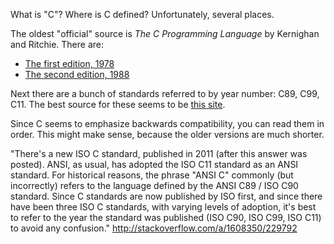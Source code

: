 What is "C"? Where is C defined? Unfortunately, several places.

The oldest "official" source is _The C Programming Language_ by Kernighan and Ritchie. There are:

* [The first edition, 1978](https://ia801303.us.archive.org/1/items/TheCProgrammingLanguageFirstEdition/The%20C%20Programming%20Language%20First%20Edition%20[UA-07].pdf)
* [The second edition, 1988](https://hassanolity.files.wordpress.com/2013/11/the_c_programming_language_2.pdf)

Next there are a bunch of standards referred to by year number: C89, C99, C11. The best source for these seems to be [this site](http://port70.net/~nsz/c/).

Since C seems to emphasize backwards compatibility, you can read them in order. This might make sense, because the older versions are much shorter.

"There's a new ISO C standard, published in 2011 (after this answer was posted). ANSI, as usual, has adopted the ISO C11 standard as an ANSI standard. For historical reasons, the phrase "ANSI C" commonly (but incorrectly) refers to the language defined by the ANSI C89 / ISO C90 standard. Since C standards are now published by ISO first, and since there have been three ISO C standards, with varying levels of adoption, it's best to refer to the year the standard was published (ISO C90, ISO C99, ISO C11) to avoid any confusion." http://stackoverflow.com/a/1608350/229792

